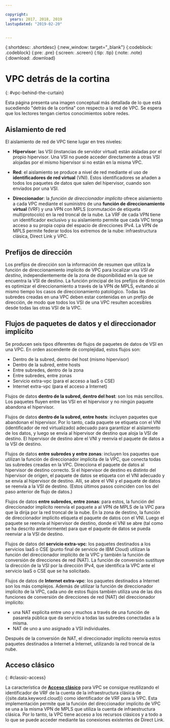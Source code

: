 ```yaml
---

copyright:
  years: 2017, 2018, 2019
lastupdated: "2019-02-20"


---
```


{:shortdesc: .shortdesc}
{:new_window: target="_blank"}
{:codeblock: .codeblock}
{:pre: .pre}
{:screen: .screen}
{:tip: .tip}
{:note: .note}
{:download: .download}

# VPC detrás de la cortina
{: #vpc-behind-the-curtain}

Esta página presenta una imagen conceptual más detallada de lo que está sucediendo "detrás de la cortina" con respecto a la red de VPC. Se espera que los lectores tengan ciertos conocimientos sobre redes.

## Aislamiento de red

El aislamiento de red de VPC tiene lugar en tres niveles: 

* **Hipervisor**: las VSI (instancias de servidor virtual) están aisladas por el propio hipervisor. Una VSI no puede acceder directamente a otras VSI alojadas por el mismo hipervisor si no están en la misma VPC.

* **Red**: el aislamiento se produce a nivel de red mediante el uso de **identificadores de red virtual** (VNI). Estos identificadores se añaden a todos los paquetes de datos que salen del hipervisor, cuando son enviados por una VSI.

* **Direccionador**: la _función de direccionador implícito_ ofrece aislamiento a cada VPC mediante el suministro de una **función de direccionamiento virtual** (VRF) y una VPN con MPLS (conmutación de etiqueta multiprotocolo) en la red troncal de la nube. La VRF de cada VPN tiene un identificador exclusivo y su aislamiento permite que cada VPC tenga acceso a su propia copia del espacio de direcciones IPv4. La VPN de MPLS permite federar todos los extremos de la nube: infraestructura clásica, Direct Link y VPC.

## Prefijos de dirección

Los prefijos de dirección son la información de resumen que utiliza la función de direccionamiento implícito de VPC para localizar una _VSI de destino_, independientemente de la zona de disponibilidad en la que se encuentra la VSI de destino. La función principal de los prefijos de dirección es optimizar el direccionamiento a través de la VPN de MPLS, evitando al mismo tiempo los casos de direccionamiento patológico. Todas las subredes creadas en una VPC deben estar contenidas en un prefijo de dirección, de modo que todos los VSI de una VPC resulten accesibles desde todas las otras VSI de la VPC.

## Flujos de paquetes de datos y el direccionador implícito

Se producen seis tipos diferentes de flujos de paquetes de datos de VSI en una VPC. En orden ascendente de complejidad, estos flujos son:

* Dentro de la subred, dentro del host (mismo hipervisor)
* Dentro de la subred, entre hosts
* Entre subredes, dentro de la zona
* Entre subredes, entre zonas
* Servicio extra-vpc (para el acceso a IaaS o CSE)
* Internet extra-vpc (para el acceso a Internet)

Flujos de datos **dentro de la subred, dentro del host**: son los más sencillos. Los paquetes fluyen entre las VSI en el hipervisor y no ningún paquete abandona el hipervisor.

Flujos de datos **dentro de la subred, entre hosts**: incluyen paquetes que abandonan el hipervisor. Por lo tanto, cada paquete se etiqueta con el VNI (identificador de red virtualizado) adecuado para garantizar el aislamiento de los datos, y luego se envía al hipervisor de destino que aloja la VSI de destino. El hipervisor de destino abre el VNI y reenvía el paquete de datos a la VSI de destino.

Flujos de datos **entre subredes y entre zonas**: incluyen los paquetes que utilizan la función de direccionador implícita de la VPC, que conecta todas las subredes creadas en la VPC. Direcciona el paquete de datos al hipervisor de destino correcto. Si el hipervisor de destino es distinto del hipervisor de origen, el paquete de datos se etiqueta con el VNI adecuado y se envía al hipervisor de destino. Allí, se abre el VNI y el paquete de datos se reenvía a la VSI de destino. (Estos últimos pasos coinciden con los del paso anterior de flujo de datos.)

Flujos de datos **entre subredes, entre zonas**: para estos, la función del direccionador implícito reenvía el paquete a al VPN de MPLS de la VPC para que la dirija por la red troncal de la nube. En la zona de destino, la función de direccionador implícito etiqueta el paquete de datos con el VNI. Luego el paquete se reenvía al hipervisor de destino, donde el VNI se abre (tal como se ha descrito anteriormente) para que el paquete de datos se pueda reenviar a la VSI de destino.

Flujos de datos del **servicio extra-vpc**: los paquetes destinados a los servicios IaaS o CSE (punto final de servicio de IBM Cloud) utilizan la función del direccionador implícito de la VPC y también la función de conversión de direcciones de red (NAT). La función de conversión sustituye la dirección de la VSI por la dirección IPv4, que identifica la VPC ante el servicio IaaS o CSE que se ha solicitado.

Flujos de datos de **Internet extra-vpc**: los paquetes destinados a Internet son los más complejos. Además de utilizar la función de direccionador implícito de la VPC, cada uno de estos flujos también utiliza una de las dos funciones de conversión de direcciones de red (NAT) del direccionador implícito:

  * una NAT explícita entre uno y muchos a través de una función de pasarela pública que da servicio a todas las subredes conectadas a la misma.
  * NAT de uno a uno asignado a VSI individuales.

Después de la conversión de NAT, el direccionador implícito reenvía estos paquetes destinados a Internet a Internet, utilizando la red troncal de la nube.

## Acceso clásico
{: #classic-access}

La característica de [**Acceso clásico**](/docs/infrastructure/vpc/classic-access.html) para VPC se consigue reutilizando el identificador de VRF de la cuenta de la infraestructura clásica de {{site.data.keyword.cloud}} como identificador de VRF para la VPC. Esta implementación permite que la función del direccionador implícito de VPC se una a la misma VPN de MPLS que utiliza la cuenta de infraestructura clásica. Por lo tanto, la VPC tiene acceso a los recursos clásicos y a todo a lo que se puede acceder mediante las conexiones existentes de Direct Link.
